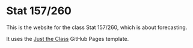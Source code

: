 # Stat 157/260

This is the website for the class Stat 157/260, which is about forecasting.

It uses the [Just the Class](https://kevinl.info/just-the-class/) GitHub Pages template.

